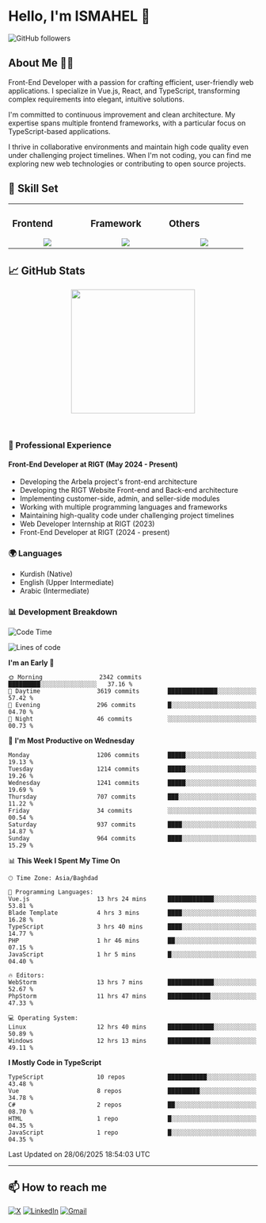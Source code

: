 # Hello, I'm ISMAHEL 👋 
![GitHub followers](https://img.shields.io/github/followers/ismahelZero) 

## About Me 👨‍💻
Front-End Developer with a passion for crafting efficient, user-friendly web applications. I specialize in Vue.js, React, and TypeScript, transforming complex requirements into elegant, intuitive solutions.

I'm committed to continuous improvement and clean architecture. My expertise spans multiple frontend frameworks, with a particular focus on TypeScript-based applications.

I thrive in collaborative environments and maintain high code quality even under challenging project timelines. When I'm not coding, you can find me exploring new web technologies or contributing to open source projects.

## 💼 Skill Set

<table><tr><td valign="top" width="25%">

### Frontend  
<a href="https://github.com/ismahelZero">
<div align="center">  
       <img src="https://skillicons.dev/icons?i=html,css,bootstrap,tailwind,js,ts&perline=4" /> 
</div>
</a>
 </td><td valign="top" width="25%">
        
### Framework
<a href="https://github.com/ismahelZero">
<div align="center">
       <img src="https://skillicons.dev/icons?i=vuejs,nuxtjs,react&perline=4" /> 
</div>
</a>

</td><td valign="top" width="25%">
  
### Others
<a href="https://github.com/ismahelZero">
<div align="center">
       <img src="https://skillicons.dev/icons?i=git,github,npm,figma,vscode,webstorm,discord,vscodeqt&perline=4" /> 
</div>
</a>
</td>
</tr></table>


## 📈 GitHub Stats
<!-- Activity Graph -->
<p align="center">
  <a href="https://github.com/ismahelZero">
    <img height=250 src="https://github-readme-activity-graph.vercel.app/graph?username=ismahelZero&bg_color=282c34&color=FDFD96&line=FDFD96&point=FFFFFF&area_color=79FE96&border_radius=24.5&title_color=FDFD96&border_radius=20px"/>
  </a> 
</p>

<br>

### 💼 Professional Experience
#### Front-End Developer at RIGT (May 2024 - Present)
- Developing the Arbela project's front-end architecture
- Developing the RIGT Website Front-end and Back-end architecture
- Implementing customer-side, admin, and seller-side modules
- Working with multiple programming languages and frameworks
- Maintaining high-quality code under challenging project timelines
- Web Developer Internship at RIGT (2023)
- Front-End Developer at RIGT (2024 - present)

### 🌍 Languages
- Kurdish (Native)
- English (Upper Intermediate)
- Arabic (Intermediate)

### 📊 Development Breakdown
<!--START_SECTION:waka-->
![Code Time](http://img.shields.io/badge/Code%20Time-1%2C172%20hrs%2011%20mins-blue)

![Lines of code](https://img.shields.io/badge/From%20Hello%20World%20I%27ve%20Written-5.7%20million%20lines%20of%20code-blue)

**I'm an Early 🐤** 

```text
🌞 Morning                2342 commits        █████████░░░░░░░░░░░░░░░░   37.16 % 
🌆 Daytime                3619 commits        ██████████████░░░░░░░░░░░   57.42 % 
🌃 Evening                296 commits         █░░░░░░░░░░░░░░░░░░░░░░░░   04.70 % 
🌙 Night                  46 commits          ░░░░░░░░░░░░░░░░░░░░░░░░░   00.73 % 
```
📅 **I'm Most Productive on Wednesday** 

```text
Monday                   1206 commits        █████░░░░░░░░░░░░░░░░░░░░   19.13 % 
Tuesday                  1214 commits        █████░░░░░░░░░░░░░░░░░░░░   19.26 % 
Wednesday                1241 commits        █████░░░░░░░░░░░░░░░░░░░░   19.69 % 
Thursday                 707 commits         ███░░░░░░░░░░░░░░░░░░░░░░   11.22 % 
Friday                   34 commits          ░░░░░░░░░░░░░░░░░░░░░░░░░   00.54 % 
Saturday                 937 commits         ████░░░░░░░░░░░░░░░░░░░░░   14.87 % 
Sunday                   964 commits         ████░░░░░░░░░░░░░░░░░░░░░   15.29 % 
```


📊 **This Week I Spent My Time On** 

```text
🕑︎ Time Zone: Asia/Baghdad

💬 Programming Languages: 
Vue.js                   13 hrs 24 mins      █████████████░░░░░░░░░░░░   53.81 % 
Blade Template           4 hrs 3 mins        ████░░░░░░░░░░░░░░░░░░░░░   16.28 % 
TypeScript               3 hrs 40 mins       ████░░░░░░░░░░░░░░░░░░░░░   14.77 % 
PHP                      1 hr 46 mins        ██░░░░░░░░░░░░░░░░░░░░░░░   07.15 % 
JavaScript               1 hr 5 mins         █░░░░░░░░░░░░░░░░░░░░░░░░   04.40 % 

🔥 Editors: 
WebStorm                 13 hrs 7 mins       █████████████░░░░░░░░░░░░   52.67 % 
PhpStorm                 11 hrs 47 mins      ████████████░░░░░░░░░░░░░   47.33 % 

💻 Operating System: 
Linux                    12 hrs 40 mins      █████████████░░░░░░░░░░░░   50.89 % 
Windows                  12 hrs 13 mins      ████████████░░░░░░░░░░░░░   49.11 % 
```

**I Mostly Code in TypeScript** 

```text
TypeScript               10 repos            ███████████░░░░░░░░░░░░░░   43.48 % 
Vue                      8 repos             █████████░░░░░░░░░░░░░░░░   34.78 % 
C#                       2 repos             ██░░░░░░░░░░░░░░░░░░░░░░░   08.70 % 
HTML                     1 repo              █░░░░░░░░░░░░░░░░░░░░░░░░   04.35 % 
JavaScript               1 repo              █░░░░░░░░░░░░░░░░░░░░░░░░   04.35 % 
```




 Last Updated on 28/06/2025 18:54:03 UTC
<!--END_SECTION:waka-->

---
## 📫 How to reach me
[![X](https://img.shields.io/badge/X-informational?style=for-the-badge&logo=X&logoColor=white)](https://www.twitter.com/ismahel_zero/)
[![LinkedIn](https://img.shields.io/badge/LinkedIn-0077B5?style=for-the-badge&logo=linkedin&logoColor=white)](https://linkedin.com/in/ismahel-zero-1053b4228)
[![Gmail](https://img.shields.io/badge/Gmail-informational?style=for-the-badge&color=EA4335&logo=gmail&logoColor=white)](mailto:ismahel.zero94@gmail.com?subject=Hey!)

